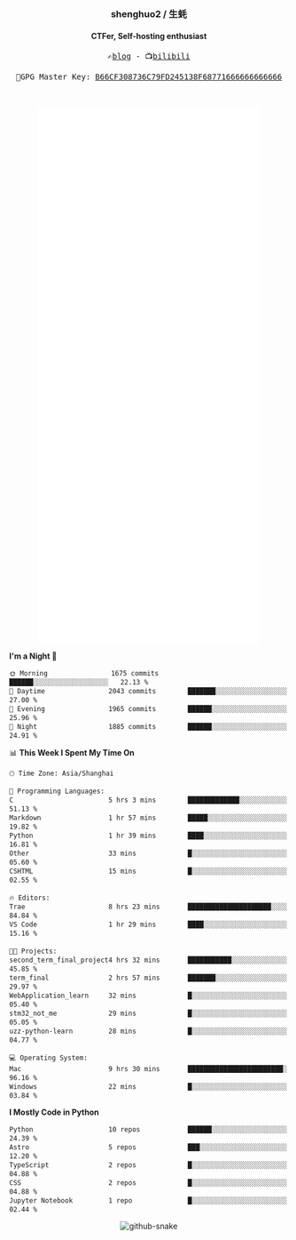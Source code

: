<h3 align="center"> shenghuo2 / 生蚝 </h3>
<h4 align="center" >CTFer, Self-hosting enthusiast</h3>


<p align="center">
  <samp>
    ✍️<a href="https://blog.shenghuo2.top/">blog</a> -
    📺<a href="https://space.bilibili.com/85894935">bilibili</a>
  </samp>
</p>
<p align="center">
  <samp>
     🔐GPG Master Key: <a align="center" href="https://github.com/shenghuo2.gpg">B66CF308736C79FD245138F68771666666666666</a>
  </samp>
</p>
<br>
<p align="center">
  <a href="https://github.com/shenghuo2">
    <img width="400" align="top" src="https://github.com/shenghuo2/shenghuo2/blob/main/metrics.left.svg" />
  </a>
  <a href="https://github.com/shenghuo2">
    <img width="400" align="top" src="https://github.com/shenghuo2/shenghuo2/blob/main/metrics.right.svg" />
  </a>
</p>


<!--START_SECTION:waka-->
**I'm a Night 🦉** 

```text
🌞 Morning                1675 commits        ██████░░░░░░░░░░░░░░░░░░░   22.13 % 
🌆 Daytime                2043 commits        ███████░░░░░░░░░░░░░░░░░░   27.00 % 
🌃 Evening                1965 commits        ██████░░░░░░░░░░░░░░░░░░░   25.96 % 
🌙 Night                  1885 commits        ██████░░░░░░░░░░░░░░░░░░░   24.91 % 
```


📊 **This Week I Spent My Time On** 

```text
🕑︎ Time Zone: Asia/Shanghai

💬 Programming Languages: 
C                        5 hrs 3 mins        █████████████░░░░░░░░░░░░   51.13 % 
Markdown                 1 hr 57 mins        █████░░░░░░░░░░░░░░░░░░░░   19.82 % 
Python                   1 hr 39 mins        ████░░░░░░░░░░░░░░░░░░░░░   16.81 % 
Other                    33 mins             █░░░░░░░░░░░░░░░░░░░░░░░░   05.60 % 
CSHTML                   15 mins             █░░░░░░░░░░░░░░░░░░░░░░░░   02.55 % 

🔥 Editors: 
Trae                     8 hrs 23 mins       █████████████████████░░░░   84.84 % 
VS Code                  1 hr 29 mins        ████░░░░░░░░░░░░░░░░░░░░░   15.16 % 

🐱‍💻 Projects: 
second_term_final_project4 hrs 32 mins       ███████████░░░░░░░░░░░░░░   45.85 % 
term_final               2 hrs 57 mins       ███████░░░░░░░░░░░░░░░░░░   29.97 % 
WebApplication_learn     32 mins             █░░░░░░░░░░░░░░░░░░░░░░░░   05.40 % 
stm32_not_me             29 mins             █░░░░░░░░░░░░░░░░░░░░░░░░   05.05 % 
uzz-python-learn         28 mins             █░░░░░░░░░░░░░░░░░░░░░░░░   04.77 % 

💻 Operating System: 
Mac                      9 hrs 30 mins       ████████████████████████░   96.16 % 
Windows                  22 mins             █░░░░░░░░░░░░░░░░░░░░░░░░   03.84 % 
```

**I Mostly Code in Python** 

```text
Python                   10 repos            ██████░░░░░░░░░░░░░░░░░░░   24.39 % 
Astro                    5 repos             ███░░░░░░░░░░░░░░░░░░░░░░   12.20 % 
TypeScript               2 repos             █░░░░░░░░░░░░░░░░░░░░░░░░   04.88 % 
CSS                      2 repos             █░░░░░░░░░░░░░░░░░░░░░░░░   04.88 % 
Jupyter Notebook         1 repo              █░░░░░░░░░░░░░░░░░░░░░░░░   02.44 % 
```




<!--END_SECTION:waka-->


<div align="center">
  <picture>
    <source media="(prefers-color-scheme: dark)" srcset="https://gist.githubusercontent.com/shenghuo2/bfce20b14ab0484cef03bae6e60e0b3a/raw/github-snake-dark.svg" />
    <source media="(prefers-color-scheme: light)" srcset="https://gist.githubusercontent.com/shenghuo2/bfce20b14ab0484cef03bae6e60e0b3a/raw/github-snake.svg" />
    <img alt="github-snake" src="https://gist.githubusercontent.com/shenghuo2/bfce20b14ab0484cef03bae6e60e0b3a/raw/github-snake.svg" />
  </picture>
</div>

<!--
**shenghuo2/shenghuo2** is a ✨ _special_ ✨ repository because its `README.md` (this file) appears on your GitHub profile.

Here are some ideas to get you started:

- 🔭 I’m currently working on ...
- 🌱 I’m currently learning ...
- 👯 I’m looking to collaborate on ...
- 🤔 I’m looking for help with ...
- 💬 Ask me about ...
- 📫 How to reach me: ...
- 😄 Pronouns: ...
- ⚡ Fun fact: ...
-->
